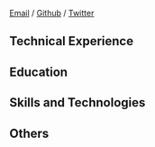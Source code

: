 [Email](charleszhuren@gmail.com) / [Github](https://github.com/CharlesZhuRen) / [Twitter](https://twitter.com/renzhu_charles) 

## Technical Experience

## Education

## Skills and Technologies

## Others
